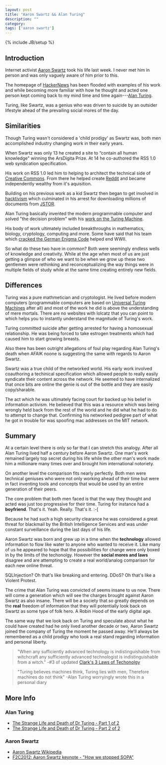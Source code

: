```yaml
---
layout: post
title: "Aaron Swartz && Alan Turing"
description: ""
category: 
tags: ['aaron swartz']
---
```

{% include JB/setup %}

## Introduction

Internet activist [Aaron Swartz](http://www.aaronsw.com/) took his life last week. I never met him in person and was only vaguely aware of him prior to this.

The homepage of [HackerNews](http://hackernews.com) has been flooded with examples of his work and while becoming more familiar with how he thought and acted one person kept coming back to my mind time and time again---[Alan Turing](http://en.wikipedia.org/wiki/Alan_Turing).

Turing, like Swartz, was a genius who was driven to suicide by an outsider lifestyle ahead of the prevailing social mores of the day.

## Similarities

Though Turing wasn't considered a 'child prodigy' as Swartz was, both men accomplished industry changing work in their early years.

When Swartz was only 13 he created a site to  “contain all human knowledge" winning the ArsDigita Prize. At 14 he co-authored the RSS 1.0 web syndication specification.

His work on RSS 1.0 led him to helping to architect the technical side of [Creative Commons](http://creativecommons.org/). From there he helped create [Reddit](http://reddit.com) and became independently wealthy from it's aquisition. 

Building on his previous work as a kid Swartz then began to get involved in [hacktivism](http://en.wikipedia.org/wiki/Hacktivism) which culminated in his arrest for downloading millions of documents from [JSTOR](http://en.wikipedia.org/wiki/Aaron_Swartz#JSTOR).

Alan Turing basically invented the modern programmable computer and solved "the decision problem" with his [work on the Turing Machine](http://en.wikipedia.org/wiki/Alan_Turing#University_and_work_on_computability).

His body of work ultimately included breakthroughs in mathematics, biology, cryptology, computing and more. Some have said that his team which [cracked the German Enigma Code](http://en.wikipedia.org/wiki/Cryptanalysis_of_the_Enigma) helped end WWII.

So what do these two have in common? Both were seemingly endless wells of knowledge and creativity. While at the age when most of us are just getting a glimpse of who we want to be when we grow up these two gentlemen were rethinking and reconceptualizing the way things were in multiple fields of study while at the same time creating entirely new fields.

## Differences

Turing was a pure mathmetician and cryptologist. He lived before modern computers (programmable computers are based on [Universal Turing Machines](http://en.wikipedia.org/wiki/Universal_Turing_machine) after all) and most of the work he did is above the understanding of mere mortals. There are no websites with lolcatz that you can point to which helps you to instantly understand the magnitude of Turing's work.

Turing committed suicide after getting arrested for having a homosexual relationship. He was being forced to take estrogen treatments which had caused him to start growing breasts. 

Also there has been outright allegations of foul play regarding Alan Turing's death when AFAIK noone is suggesting the same with regards to Aaron Swartz.

Swartz was a true child of the networked world. His early work involved coauthoring a techinical specification which allowed people to really easily syndicate their content across the network. He seemed to have internalized that once bits are online the genie is out of the bottle and they are easily copy/sharable. 

The act which he was ultimately facing court for backed up his belief in information activism. He believed that this was a resource which was being wrongly held back from the rest of the world and he did what he had to do to attempt to change that. Confirming his networked pedigree part of what he got in trouble for was spoofing mac addresses on the MIT network.

## Summary

At a certain level there is only so far that I can stretch this analogy. After all Alan Turing lived half a century before Aaron Swartz. One man's work remained largely top secret during his life while the other man's work made him a millionare many times over and brought him international notoriety.

On another level the comparison fits nearly perfectly. Both men were technical geniuses who were not only working ahead of their time but were in fact inventing tools and concepts that would be used by an entire generation of their peers.

The core problem that both men faced is that the way they thought and acted was just too progressive for their time. Turing for instance had a **boyfriend**. That's it. Yeah. Really. That's it. :-[

Because he had such a high security clearance he was considered a great threat for blackmail by the British Intelligence Services and was under constant surveillance during the last days of his life.

Aaron Swartz was born and grew up in a time when the **technology** allowed information to flow like water to anyone who wanted to receive it. Like many of us he appeared to hope that the possibilities for change were only boxed in by the limits of the techonolgy. However the **social mores and laws** disagree and are attempting to create a real world/analog comparison for each new online threat.

SQLInjection? Oh that's like breaking and entering. DDoS? Oh that's like a Violent Protest.

The crime that Alan Turing was convicted of seems insane to us now. There will come a generation which will see the charges brought against Aaron Swartz as also insane. There will be a society that so greatly depends on the **real** freedom of information that they will potentially look back on Swartz as some type of folk hero. A Robin Hood of the early digital age.

The same way that we look back on Turing and speculate about what he could have created had he only lived another decade or two, Aaron Swartz joined the company of Turing the moment he passed away. He'll always be remembered as a child prodigy who took a real stand regarding information and personal liberty.

> "When any sufficiently advanced technology is indistinguishable from witchcraft any sufficiently advanced technologist is indistinguishable from a witch." -#3 of updated [Clark's 3 Laws of Techonolgy](http://en.wikipedia.org/wiki/Clarke's_three_laws)

> "Turing believes machines think, Turing lies with men, Therefore machines do not think" -Alan Turing worryingly wrote this in a personal diary

## More Info

### Alan Turing

* [The Strange Life and Death of Dr Turing - Part 1 of 2](https://www.youtube.com/watch?v=gyusnGbBSHE)
* [The Strange Life and Death of Dr Turing - Part 2 of 2](https://www.youtube.com/watch?v=5LHFzNMgWzw)

### Aaron Swartz

* [Aaron Swartz Wikipedia](http://en.wikipedia.org/wiki/Aaron_Swartz)
* [F2C2012: Aaron Swartz keynote - "How we stopped SOPA"](https://www.youtube.com/watch?v=Fgh2dFngFsg)


